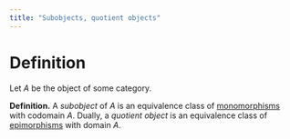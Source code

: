 ```yaml
---
title: "Subobjects, quotient objects"
---
```


# Definition
Let $A$ be the object of some category.

**Definition.** A *subobject* of $A$ is an equivalence class of [monomorphisms](<notes/ntpy/Definitions/Category theory/Mono, epimorphisms.md>) with codomain $A$. Dually, a *quotient object* is an equivalence class of [epimorphisms](<notes/ntpy/Definitions/Category theory/Mono, epimorphisms.md>) with domain $A$. 
